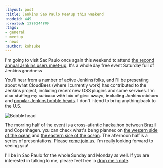 ```yaml
---
:layout: post
:title: Jenkins Sao Paulo Meetup this weekend
:nodeid: 449
:created: 1386244800
:tags:
- general
- meetup
- news
:author: kohsuke
---
```

I'm going to visit Sao Paulo once again this weekend to attend [the second annual Jenkins users meet-up](http://www.meetup.com/jenkinsmeetup/events/133598002/). It's a whole day free event Saturday full of Jenkins goodness.

You'll hear from a number of active Jenkins folks, and I'll be presenting about what CloudBees (where I currently work) has contributed to the Jenkins project, including recent new OSS plugins and some services. I'm also stuffing my suitcase with lots of give-aways, including Jenkins stickers and [popular Jenkins bobble heads](https://jenkins-ci.org/content/behind-scenes-jenkins-user-conference-palo-alto). I don't intend to bring anything back to the U.S.

![Bobble head](http://farm3.staticflickr.com/2878/9725573715_fa056b6652_n.jpg)

The morning half of the event is a cross-atlantic hackathon between Brazil and Copenhagen. you can check what's being planned on [the western side of the ocean](https://trello.com/b/1U1mRKhG/jenkins-user-event-sp-13) and [the eastern side of the ocean](http://www.eventbrite.com/e/jenkins-ci-hackaton-the-sao-paulo-connection-registration-9552811717). The afternoon half is a series of presentations. Please [come join us](http://www.meetup.com/jenkinsmeetup/events/133598002/). I'm really looking forward to seeing you!

I'll be in Sao Paulo for the whole Sunday and Monday as well. If you are interested in talking to me, please feel free to [drop me a note](http://kohsuke.org/about/).
